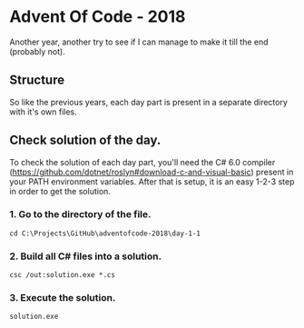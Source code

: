 # Advent Of Code - 2018

Another year, another try to see if I can manage to make it till the end (probably not).

## Structure

So like the previous years, each day part is present in a separate directory with it's own files.

## Check solution of the day.

To check the solution of each day part, you'll need the C# 6.0 compiler (https://github.com/dotnet/roslyn#download-c-and-visual-basic) present in your PATH environment variables. After that is setup, it is an easy 1-2-3 step in order to get the solution.

### 1. Go to the directory of the file.
```
cd C:\Projects\GitHub\adventofcode-2018\day-1-1
```

### 2. Build all C# files into a solution.
```
csc /out:solution.exe *.cs
```

### 3. Execute the solution.
```
solution.exe
```
